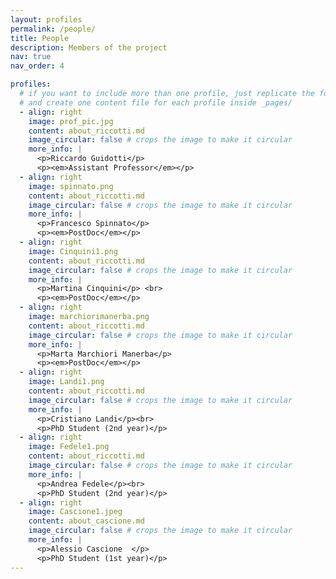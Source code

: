 ```yaml
---
layout: profiles
permalink: /people/
title: People
description: Members of the project
nav: true
nav_order: 4

profiles:
  # if you want to include more than one profile, just replicate the following block
  # and create one content file for each profile inside _pages/
  - align: right
    image: prof_pic.jpg
    content: about_riccotti.md
    image_circular: false # crops the image to make it circular
    more_info: |
      <p>Riccardo Guidotti</p>
      <p><em>Assistant Professor</em></p>
  - align: right
    image: spinnato.png
    content: about_riccotti.md
    image_circular: false # crops the image to make it circular
    more_info: |
      <p>Francesco Spinnato</p>
      <p><em>PostDoc</em></p>
  - align: right
    image: Cinquini1.png
    content: about_riccotti.md
    image_circular: false # crops the image to make it circular
    more_info: |
      <p>Martina Cinquini</p> <br>
      <p><em>PostDoc</em></p>
  - align: right
    image: marchiorimanerba.png
    content: about_riccotti.md
    image_circular: false # crops the image to make it circular
    more_info: |
      <p>Marta Marchiori Manerba</p>
      <p><em>PostDoc</em></p>
  - align: right
    image: Landi1.png
    content: about_riccotti.md
    image_circular: false # crops the image to make it circular
    more_info: |
      <p>Cristiano Landi</p><br>
      <p>PhD Student (2nd year)</p>
  - align: right
    image: Fedele1.png
    content: about_riccotti.md
    image_circular: false # crops the image to make it circular
    more_info: |
      <p>Andrea Fedele</p><br>
      <p>PhD Student (2nd year)</p>
  - align: right
    image: Cascione1.jpeg
    content: about_cascione.md
    image_circular: false # crops the image to make it circular
    more_info: |
      <p>Alessio Cascione  </p>
      <p>PhD Student (1st year)</p>
---
```


